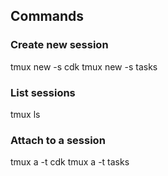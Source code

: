 ## Commands

### Create new session
tmux new -s cdk
tmux new -s tasks

### List sessions
tmux ls

### Attach to a session
tmux a -t cdk
tmux a -t tasks
